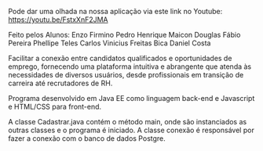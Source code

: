 Pode dar uma olhada na nossa aplicação via este link no Youtube: https://youtu.be/FstxXnF2JMA

Feito pelos Alunos: 
Enzo Firmino
Pedro Henrique
Maicon Douglas
Fábio Pereira
Phellipe Teles
Carlos Vinicius Freitas Bica
Daniel Costa

 Facilitar a conexão entre candidatos qualificados e oportunidades de emprego,
 fornecendo uma plataforma intuitiva e abrangente que atenda às necessidades
 de diversos usuários, desde profissionais em transição de carreira até
 recrutadores de RH.

Programa desenvolvido em Java EE como linguagem back-end e Javascript e HTML/CSS para front-end.

A classe Cadastrar.java contém o método main, onde são instanciados as outras classes e o programa é iniciado. A classe conexão é responsável por fazer a conexão com o banco de dados Postgre.
